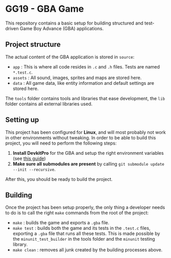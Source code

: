 # GG19 - GBA Game
This repository contains a basic setup for building structured and test-driven Game Boy Advance (GBA) applications.

## Project structure
The actual content of the GBA application is stored in `source`:

- `app` : This is where all code resides in `.c` and `.h` files. Tests are named `*.test.c`.
- `assets` : All sound, images, sprites and maps are stored here.
- `data` : All game data, like entity information and default settings are stored here.

The `tools` folder contains tools and libraries that ease development, the `lib` folder contains all external libraries used.

## Setting up
This project has been configured for **Linux**, and will most probably not work in other environments without tweaking.
In order to be able to build this project, you will need to perform the following steps:

1. **Install DevkitPro** for the GBA and setup the right environment variables (see [this guide](https://devkitpro.org/wiki/devkitPro_pacman))
2. **Make sure all submodules are present** by calling `git submodule update --init --recursive`.

After this, you should be ready to build the project.

## Building
Once the project has been setup properly, the only thing a developer needs to do is to call the right `make` commands from the root of the project:

- `make` : builds the game and exports a `.gba` file.
- `make test` : builds both the game and its tests in the `.test.c` files, exporting a `.gba` file that runs all these tests. This is made possible by the `minunit_test_builder` in the tools folder and the `minunit` testing library.
- `make clean` : removes all junk created by the building processes above.
